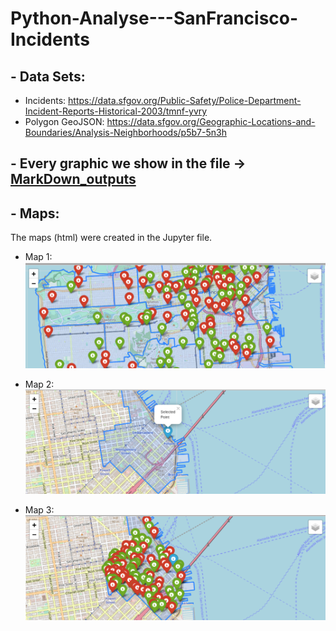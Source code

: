 # Python-Analyse---SanFrancisco-Incidents

## - Data Sets:
- Incidents:
https://data.sfgov.org/Public-Safety/Police-Department-Incident-Reports-Historical-2003/tmnf-yvry
- Polygon GeoJSON:
https://data.sfgov.org/Geographic-Locations-and-Boundaries/Analysis-Neighborhoods/p5b7-5n3h

## - Every graphic we show in the file -> [MarkDown_outputs](https://github.com/MartinBM4/Python-Analyse---SanFrancisco-Incidents/tree/master/MarkDown_Outputs)

## - Maps:
The maps (html) were created in the Jupyter file.
- Map 1:
![](https://github.com/MartinBM4/Python-Analyse---SanFrancisco-Incidents/blob/master/map1.png)

- Map 2:
![](https://github.com/MartinBM4/Python-Analyse---SanFrancisco-Incidents/blob/master/map2.png)

- Map 3:
![](https://github.com/MartinBM4/Python-Analyse---SanFrancisco-Incidents/blob/master/map3.png)
